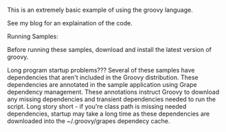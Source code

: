 This is an extremely basic example of using the groovy language.

See my blog for an explaination of the code.

Running Samples:

   Before running these samples, download and install the latest version of groovy.

   Long program startup problems??? Several of these samples have dependencies that aren't
   included in the Groovy distribution. These dependencies are annotated in the sample application
   using Grape dependency management. These annotations instruct Groovy to download any missing
   dependencies and transient dependencies needed to run the script. Long story short - if you're
   class path is missing needed dependencies, startup may take a long time as these dependencies
   are downloaded into the ~/.groovy/grapes dependecy cache.

